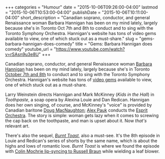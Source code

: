 +++
categories = "Humour"
date = "2015-10-06T09:26:00-04:00"
lastmod = "2015-10-06T10:53:00-04:00"
publishDate = "2015-10-06T10:11:00-04:00"
short_description = "Canadian soprano, conductor, and general Renaissance woman Barbara Hannigan has been on my mind lately, largely because she&#039;s in Toronto Oct 7th and 8th to conduct and to sing with the Toronto Symphony Orchestra. Hannigan&#039;s website has tons of video gems available to view, one of which stuck out as a must-share."
slug = "gems-barbara-hannigan-does-comedy"
title = "Gems: Barbara Hannigan does comedy"
youtube_url = "https://www.youtube.com/watch?v=rSAsn9u3e8U"
+++

Canadian soprano, conductor, and general Renaissance woman [Barbara Hannigan](/scene/people/barbara-hannigan/) has been on my mind lately, largely because she's in Toronto [October 7th and 8th](http://www.tso.ca/en-ca/concerts-and-tickets/2015-2016-Season/EventDetails/Barbara-Hannigan-Sings-Conducts.aspx) to conduct and to sing with the Toronto Symphony Orchestra. Hannigan's website has tons of [video gems](http://www.barbarahannigan.com/watch/opera-concert-videos/) available to view, one of which stuck out as a must-share.

Larry Weinstein directs Hannigan and Mark McKinney (*Kids in the Hall*) in *Toothpaste*, a soap opera by Alexina Louie and Dan Redican. Hannigan does her own singing, of course, and McKinney's "voice" is provided by Canadian baritone [Doug MacNaughton](/scene/people/doug-macnaughton/); [Alex Pauk](/scene/people/alex-pauk/) conducts the [Esprit Orchestra](http://www.espritorchestra.com/index.html). The story is simple: woman gets lazy when it comes to screwing the cap back on the toothpaste, and man is upset about it. Now *that's* relevant art.

There's also the sequel, [*Burnt Toast*](https://youtu.be/2DrN57bRe4Y), also a must-see. It's the 8th episode in Louie and Redican's series of shorts by the same name, which is about the highs and lows of romantic love. *Burnt Toast* is where we found the episode with [Colin Mochrie lip-syncing to Russell Braun](/colin-mochrie-russell-braun-and-operagrams/) while wielding a leaf blower.
